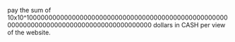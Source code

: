 pay the sum of 10x10^10000000000000000000000000000000000000000000000000000000000000000000000000000000000000000 dollars in CASH per view of the website.
